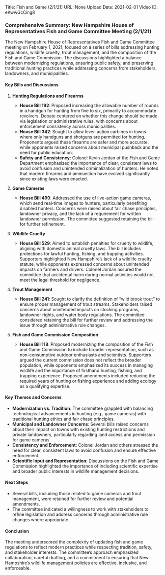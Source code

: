 Title: Fish and Game (2/1/21)
URL: None
Upload Date: 2021-02-01
Video ID: eKwwGcCing8

### Comprehensive Summary: New Hampshire House of Representatives Fish and Game Committee Meeting (2/1/21)

The New Hampshire House of Representatives Fish and Game Committee meeting on February 1, 2021, focused on a series of bills addressing hunting regulations, wildlife cruelty, trout management, and the composition of the Fish and Game Commission. The discussions highlighted a balance between modernizing regulations, ensuring public safety, and preserving traditional hunting practices while addressing concerns from stakeholders, landowners, and municipalities.

#### **Key Bills and Discussions**

1. **Hunting Regulations and Firearms**
   - **House Bill 192**: Proposed increasing the allowable number of rounds in a handgun for hunting from five to six, primarily to accommodate revolvers. Debate centered on whether this change should be made via legislation or administrative rules, with concerns about enforcement consistency across municipalities.
   - **House Bill 342**: Sought to allow lever-action carbines in towns where only handguns and shotguns are permitted for hunting. Proponents argued these firearms are safer and more accurate, while opponents raised concerns about municipal pushback and the need for public education.
   - **Safety and Consistency**: Colonel Kevin Jordan of the Fish and Game Department emphasized the importance of clear, consistent laws to avoid confusion and unintended criminalization of hunters. He noted that modern firearms and ammunition have evolved significantly since existing laws were enacted.

2. **Game Cameras**
   - **House Bill 490**: Addressed the use of live-action game cameras, which send real-time images to hunters, particularly benefiting disabled hunters. Concerns were raised about fair chase principles, landowner privacy, and the lack of a requirement for written landowner permission. The committee suggested retaining the bill for further refinement.

3. **Wildlife Cruelty**
   - **House Bill 529**: Aimed to establish penalties for cruelty to wildlife, aligning with domestic animal cruelty laws. The bill includes protections for lawful hunting, fishing, and trapping activities. Supporters highlighted New Hampshire’s lack of a wildlife cruelty statute, while opponents expressed concerns about unintended impacts on farmers and drivers. Colonel Jordan assured the committee that accidental harm during normal activities would not meet the legal threshold for negligence.

4. **Trout Management**
   - **House Bill 241**: Sought to clarify the definition of “wild brook trout” to ensure proper management of trout streams. Stakeholders raised concerns about unintended impacts on stocking programs, landowner rights, and water body regulations. The committee considered retaining the bill for further review and addressing the issue through administrative rule changes.

5. **Fish and Game Commission Composition**
   - **House Bill 118**: Proposed modernizing the composition of the Fish and Game Commission to include broader representation, such as non-consumptive outdoor enthusiasts and scientists. Supporters argued the current commission does not reflect the broader population, while opponents emphasized its success in managing wildlife and the importance of firsthand hunting, fishing, and trapping experience. Proposed amendments included reducing the required years of hunting or fishing experience and adding ecology as a qualifying expertise.

#### **Key Themes and Concerns**
- **Modernization vs. Tradition**: The committee grappled with balancing technological advancements in hunting (e.g., game cameras) with traditional hunting ethics and fair chase principles.
- **Municipal and Landowner Concerns**: Several bills raised concerns about their impact on towns with existing hunting restrictions and private landowners, particularly regarding land access and permission for game cameras.
- **Consistency and Enforcement**: Colonel Jordan and others stressed the need for clear, consistent laws to avoid confusion and ensure effective enforcement.
- **Scientific Input and Representation**: Discussions on the Fish and Game Commission highlighted the importance of including scientific expertise and broader public interests in wildlife management decisions.

#### **Next Steps**
- Several bills, including those related to game cameras and trout management, were retained for further review and potential amendments.
- The committee indicated a willingness to work with stakeholders to refine legislation and address concerns through administrative rule changes where appropriate.

#### **Conclusion**
The meeting underscored the complexity of updating fish and game regulations to reflect modern practices while respecting tradition, safety, and stakeholder interests. The committee’s approach emphasized collaboration, careful drafting, and a commitment to ensuring that New Hampshire’s wildlife management policies are effective, inclusive, and enforceable.